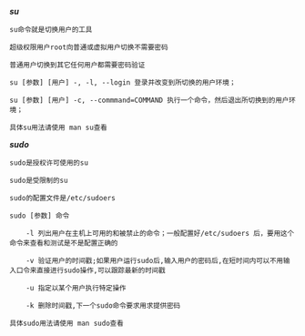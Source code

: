 ***su***

	su命令就是切换用户的工具
	
	超级权限用户root向普通或虚拟用户切换不需要密码
	
	普通用户切换到其它任何用户都需要密码验证
	
	su [参数] [用户] -, -l, --login 登录并改变到所切换的用户环境；
	
	su [参数] [用户] -c, --commmand=COMMAND 执行一个命令，然后退出所切换到的用户环境；
	
	具体su用法请使用 man su查看
	
	
***sudo***

	sudo是授权许可使用的su
	
	sudo是受限制的su
	
	sudo的配置文件是/etc/sudoers
	
	sudo [参数] 命令
	
		-l 列出用户在主机上可用的和被禁止的命令；一般配置好/etc/sudoers 后，要用这个命令来查看和测试是不是配置正确的
		
		-v 验证用户的时间戳;如果用户运行sudo后,输入用户的密码后,在短时间内可以不用输入口令来直接进行sudo操作,可以跟踪最新的时间戳
		
		-u 指定以某个用户执行特定操作
		
		-k 删除时间戳,下一个sudo命令要求用求提供密码

	具体sudo用法请使用 man sudo查看